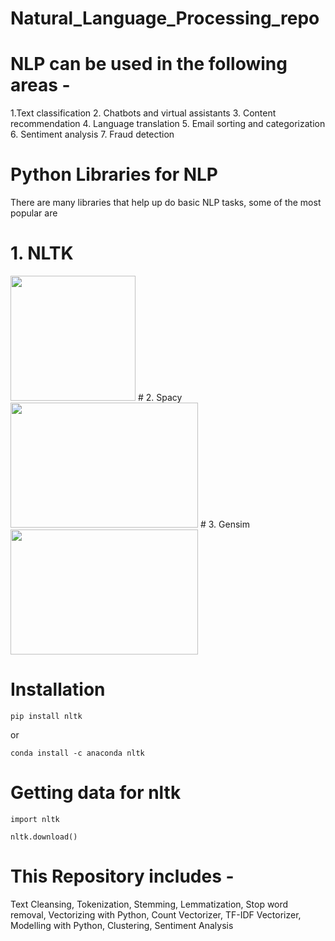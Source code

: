 # Natural_Language_Processing_repo

# NLP can be used in the following areas -  
1.Text classification
2. Chatbots and virtual assistants
3. Content recommendation
4. Language translation
5. Email sorting and categorization
6. Sentiment analysis
7. Fraud detection

# Python Libraries for NLP
There are many libraries that help up do basic NLP tasks, some of the most popular are
# 1. NLTK
<img src="https://miro.medium.com/max/640/1*YM2HXc7f4v02pZBEO8h-qw.webp" alt="" width="200" height="200">
# 2. Spacy
<img src="https://upload.wikimedia.org/wikipedia/commons/thumb/8/88/SpaCy_logo.svg/1920px-SpaCy_logo.svg.png" alt="" width="300" height="200">
# 3. Gensim
<img src="https://repository-images.githubusercontent.com/1349775/202c4680-8f7c-11e9-91c6-745fdcbeffe8" alt="" width="300" height="200">

# Installation
```pip install nltk```

or 

```conda install -c anaconda nltk```

# Getting data for nltk

```import nltk```

```nltk.download()```
# This Repository includes - 
Text Cleansing,
Tokenization,
Stemming,
Lemmatization,
Stop word removal,
Vectorizing with Python,
Count Vectorizer,
TF-IDF Vectorizer,
Modelling with Python,
Clustering,
Sentiment Analysis
